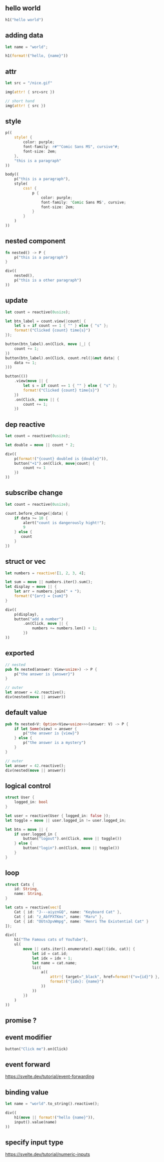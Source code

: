 ## hello world

```rust
h1("hello world")
```

## adding data

```rust
let name = "world";

h1(format!("hello, {name}"))
```

## attr

```rust
let src = "/nice.gif"

img(attr! { src=src })

// short hand
img(attr! { src })
```

## style

```rust
p((
    style! {
        color: purple;
        font-family: r#""Comic Sans MS", cursive"#;
        font-size: 2em;
    },
    "this is a paragraph"
))
```

```rust
body((
    p("this is a paragraph"),
    style(
        css! {
            p {
                color: purple;
                font-family: 'Comic Sans MS', cursive;
                font-size: 2em;
            }
        } 
    )
))
```

## nested component

```rust
fn nested() -> P {
    p("this is a paragraph")
}

div((
    nested(),
    p("this is a other paragraph")
))
```

## update

```rust
let count = reactive(0usize);

let btn_label = count.view(|count| {
    let s = if count == 1 { "" } else { "s" };
    format!("Clicked {count} time{s}")
});

button(btn_label).on(Click, move |_| {
    count += 1;
})
button(btn_label).on(Click, count.rel(|&mut data| {
    data += 1;
}))

button(())
    .view(move || {
        let s = if count == 1 { "" } else { "s" };
        format!("Clicked {count} time{s}")
    })
    .on(Click, move || {
        count += 1;
    })
```

## dep reactive

```rust
let count = reactive(0usize);

let double = move || count * 2;

div((
    p(format!("{count} doubled is {double}")),
    button("+1").on(Click, move|count| {
        count += 1
    })
))
```

## subscribe change

```rust
let count = reactive(0usize);

count.before_change(|data| {
    if data >= 10 {
        alert("count is dangerously hight!");
        9 
    } else {
       count
    }
})
```

## struct or vec

```rust
let numbers = reactive![1, 2, 3, 4];

let sum = move || numbers.iter().sum();
let display = move || {
    let arr = numbers.join(" + ");
    format!("{arr} = {sum}")
}

div((
    p(display),
    button("add a number")
        .on(Click, move || {
            numbers += numbers.len() + 1;
        })
))
```

## exported

```rust
// nested
pub fn nested(answer: View<usize>) -> P {
    p("the answer is {answer}")
}

// outer
let answer = 42.reactive();
div(nested(move || answer))
```

## default value

```rust
pub fn nested<V: Option<View<usize>>>(answer: V) -> P {
    if let Some(view) = answer {
        p("the answer is {view}")
    } else {
        p("the answer is a mystery")
    }
}

// outer
let answer = 42.reactive();
div(nested(move || answer))
```

## logical control

```rust
struct User {
    logged_in: bool
}

let user = reactive(User { logged_in: false });
let toggle = move || user.logged_in != user.logged_in;

let btn = move || {
    if user.logged_in {
        button("logout").on(Click, move || toggle())
    } else {
        button("login").on(Click, move || toggle())
    }
}
```

## loop


```rust
struct Cats {
    id: String,
    name: String,
}

let cats = reactive(vec![
    Cat { id: "J---aiyznGQ", name: "Keyboard Cat" },
    Cat { id: "z_AbfPXTKms", name: "Maru" },
    Cat { id: "OUtn3pvWmpg", name: "Henri The Existential Cat" }
]);

div((
    h1("The Famous cats of YouTube"),
    ul(
        move || cats.iter().enumerate().map(|(idx, cat)| {
            let id = cat.id;
            let idx = idx + 1;
            let name = cat.name;
            li((
                a((
                    attr!{ target="_black", href=format!("v={id}") },
                    format!("{idx}: {name}")    
                ))
            ))
        })
    )
))
```

## promise ?

## event modifier

```rust
button("Click me").on(Click)
```

## event forward

https://svelte.dev/tutorial/event-forwarding


## binding value

```rust
let name = "world".to_string().reactive();

div((
    h1(move || format!("hello {name}")),
    input().value(name)
))
```

## specify input type

https://svelte.dev/tutorial/numeric-inputs

